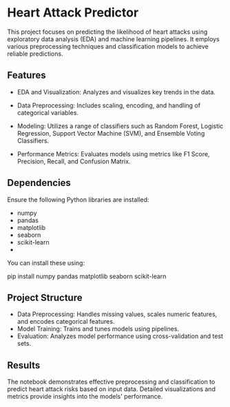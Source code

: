 # Heart Attack Predictor
This project focuses on predicting the likelihood of heart attacks using exploratory data analysis (EDA) and machine learning pipelines. It employs various preprocessing techniques and classification models to achieve reliable predictions.

## Features
- EDA and Visualization: Analyzes and visualizes key trends in the data.

- Data Preprocessing: Includes scaling, encoding, and handling of categorical variables.

- Modeling: Utilizes a range of classifiers such as Random Forest, Logistic Regression, Support Vector Machine (SVM), and Ensemble Voting Classifiers.

- Performance Metrics: Evaluates models using metrics like F1 Score, Precision, Recall, and Confusion Matrix.

## Dependencies
Ensure the following Python libraries are installed:
- numpy
- pandas
- matplotlib
- seaborn
- scikit-learn
- 
You can install these using:

pip install numpy pandas matplotlib seaborn scikit-learn

## Project Structure
- Data Preprocessing: Handles missing values, scales numeric features, and encodes categorical features.
- Model Training: Trains and tunes models using pipelines.
- Evaluation: Analyzes model performance using cross-validation and test sets.

## Results

The notebook demonstrates effective preprocessing and classification to predict heart attack risks based on input data. Detailed visualizations and metrics provide insights into the models' performance.


